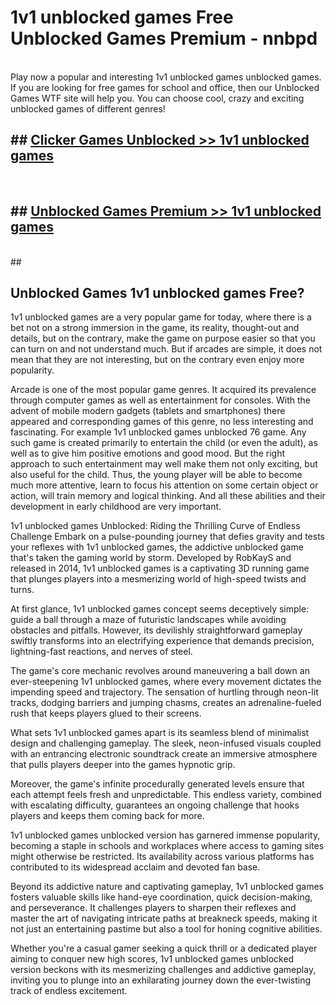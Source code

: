 # 1v1 unblocked games  Free Unblocked Games Premium - nnbpd <br>
<br>
Play now a popular and interesting 1v1 unblocked games unblocked games. If you are looking for free games for school and office, then our Unblocked Games WTF site will help you. You can choose cool, crazy and exciting unblocked games of different genres!


## ##  [Clicker Games Unblocked >> 1v1 unblocked games](http://freeplayer.one?title=1v1_unblocked_games&ref=UGames)
  <br>

##  ## [Unblocked Games Premium >> 1v1 unblocked games](http://freeplayer.one?title=1v1_unblocked_games&ref=UGames)
  <br>
  ##



## Unblocked Games 1v1 unblocked games Free?

1v1 unblocked games are a very popular game for today, where there is a bet not on a strong immersion in the game, its reality, thought-out and details, but on the contrary, make the game on purpose easier so that you can turn on and not understand much. But if arcades are simple, it does not mean that they are not interesting, but on the contrary even enjoy more popularity.

Arcade is one of the most popular game genres. It acquired its prevalence through computer games as well as entertainment for consoles. With the advent of mobile modern gadgets (tablets and smartphones) there appeared and corresponding games of this genre, no less interesting and fascinating. For example 1v1 unblocked games unblocked 76 game. Any such game is created primarily to entertain the child (or even the adult), as well as to give him positive emotions and good mood. But the right approach to such entertainment may well make them not only exciting, but also useful for the child. Thus, the young player will be able to become much more attentive, learn to focus his attention on some certain object or action, will train memory and logical thinking. And all these abilities and their development in early childhood are very important.

1v1 unblocked games Unblocked: Riding the Thrilling Curve of Endless Challenge
Embark on a pulse-pounding journey that defies gravity and tests your reflexes with 1v1 unblocked games, the addictive unblocked game that's taken the gaming world by storm. Developed by RobKayS and released in 2014, 1v1 unblocked games is a captivating 3D running game that plunges players into a mesmerizing world of high-speed twists and turns.

At first glance, 1v1 unblocked games concept seems deceptively simple: guide a ball through a maze of futuristic landscapes while avoiding obstacles and pitfalls. However, its devilishly straightforward gameplay swiftly transforms into an electrifying experience that demands precision, lightning-fast reactions, and nerves of steel.

The game's core mechanic revolves around maneuvering a ball down an ever-steepening 1v1 unblocked games, where every movement dictates the impending speed and trajectory. The sensation of hurtling through neon-lit tracks, dodging barriers and jumping chasms, creates an adrenaline-fueled rush that keeps players glued to their screens.

What sets 1v1 unblocked games apart is its seamless blend of minimalist design and challenging gameplay. The sleek, neon-infused visuals coupled with an entrancing electronic soundtrack create an immersive atmosphere that pulls players deeper into the games hypnotic grip.

Moreover, the game's infinite procedurally generated levels ensure that each attempt feels fresh and unpredictable. This endless variety, combined with escalating difficulty, guarantees an ongoing challenge that hooks players and keeps them coming back for more.

1v1 unblocked games unblocked version has garnered immense popularity, becoming a staple in schools and workplaces where access to gaming sites might otherwise be restricted. Its availability across various platforms has contributed to its widespread acclaim and devoted fan base.

Beyond its addictive nature and captivating gameplay, 1v1 unblocked games fosters valuable skills like hand-eye coordination, quick decision-making, and perseverance. It challenges players to sharpen their reflexes and master the art of navigating intricate paths at breakneck speeds, making it not just an entertaining pastime but also a tool for honing cognitive abilities.

Whether you're a casual gamer seeking a quick thrill or a dedicated player aiming to conquer new high scores, 1v1 unblocked games unblocked version beckons with its mesmerizing challenges and addictive gameplay, inviting you to plunge into an exhilarating journey down the ever-twisting track of endless excitement.